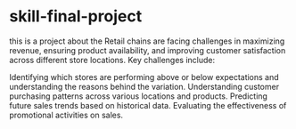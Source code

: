 # skill-final-project
this is a project about the  Retail chains are facing challenges in maximizing revenue, ensuring product availability, and improving customer satisfaction across different store locations. Key challenges include:

Identifying which stores are performing above or below expectations and understanding the reasons behind the variation.
Understanding customer purchasing patterns across various locations and products.
Predicting future sales trends based on historical data.
Evaluating the effectiveness of promotional activities on sales.
